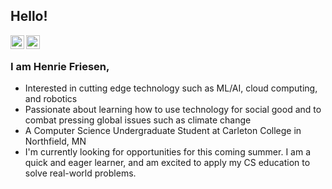 ## Hello!

<a href="https://www.linkedin.com/in/henriefriesen/">
  <img align="left" alt="Henrie's LinkedIn" width="22px" src="https://cdn.jsdelivr.net/npm/simple-icons@v3/icons/linkedin.svg" />
</a>
<a href="https://github.com/friesenh">
  <img align="left" alt="Henrie's Github" width="22px" src="https://cdn.jsdelivr.net/npm/simple-icons@v3/icons/github.svg" />
</a>
<br />

### I am Henrie Friesen,
- Interested in cutting edge technology such as ML/AI, cloud computing, and robotics
- Passionate about learning how to use technology for social good and to combat pressing global issues such as climate change
- A Computer Science Undergraduate Student at Carleton College in Northfield, MN
- I'm currently looking for opportunities for this coming summer. I am a quick and eager learner, and am excited to apply my CS education to solve real-world problems.
